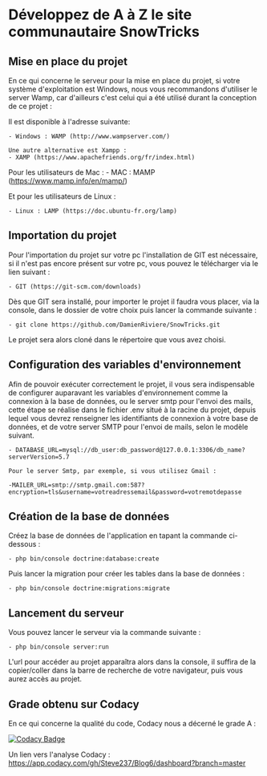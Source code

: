 # Développez de A à Z le site communautaire SnowTricks

## Mise en place du projet

En ce qui concerne le serveur pour la mise en place du projet, si votre système d'exploitation est Windows, nous vous recommandons d'utiliser le server Wamp, car d'ailleurs c'est celui qui a été utilisé durant la conception de ce projet : 

Il est disponible à l'adresse suivante:
    
    - Windows : WAMP (http://www.wampserver.com/)

    Une autre alternative est Xampp : 
    - XAMP (https://www.apachefriends.org/fr/index.html)

Pour les utilisateurs de Mac : 
    - MAC : MAMP (https://www.mamp.info/en/mamp/)

Et pour les utilisateurs de Linux : 
    
    - Linux : LAMP (https://doc.ubuntu-fr.org/lamp)
    
    
## Importation du projet

Pour l'importation du projet sur votre pc l'installation de GIT est nécessaire, si il n'est pas encore présent sur votre pc, vous pouvez le télécharger via le lien suivant : 

    - GIT (https://git-scm.com/downloads) 
    
Dès que GIT sera installé, pour importer le projet il faudra vous placer, via la console, dans le dossier de votre choix puis lancer la commande suivante :

    - git clone https://github.com/DamienRiviere/SnowTricks.git
    
Le projet sera alors cloné dans le répertoire que vous avez choisi.

## Configuration des variables d'environnement

Afin de pouvoir exécuter correctement le projet, il vous sera indispensable de configurer auparavant les variables d'environnement comme la connexion à la base de données, ou le server smtp pour l'envoi des mails, cette étape se réalise dans le fichier .env situé à la racine du projet, depuis lequel vous devrez renseigner les identifiants de connexion à votre base de données, et de votre server SMTP pour l'envoi de mails, selon le modèle suivant.
    
    - DATABASE_URL=mysql://db_user:db_password@127.0.0.1:3306/db_name?serverVersion=5.7

    Pour le server Smtp, par exemple, si vous utilisez Gmail :

    -MAILER_URL=smtp://smtp.gmail.com:587?encryption=tls&username=votreadressemail&password=votremotdepasse

## Création de la base de données

Créez la base de données de l'application en tapant la commande ci-dessous : 

    - php bin/console doctrine:database:create
    
Puis lancer la migration pour créer les tables dans la base de données :

    - php bin/console doctrine:migrations:migrate    

## Lancement du serveur

Vous pouvez lancer le serveur via la commande suivante : 

    - php bin/console server:run

L'url pour accéder au projet apparaîtra alors dans la console, il suffira de la copier/coller dans la barre de recherche de votre navigateur, puis vous aurez accès au projet.

## Grade obtenu sur Codacy

En ce qui concerne la qualité du code, Codacy nous a décerné le grade A : 

[![Codacy Badge](https://app.codacy.com/project/badge/Grade/0e42332379984ac5a54d6b7ac9f3345b)](https://www.codacy.com/gh/Steve237/Blog6/dashboard?utm_source=github.com&amp;utm_medium=referral&amp;utm_content=Steve237/Blog6&amp;utm_campaign=Badge_Grade)

Un lien vers l'analyse Codacy : 
https://app.codacy.com/gh/Steve237/Blog6/dashboard?branch=master
